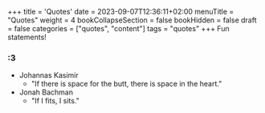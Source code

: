 +++
title = 'Quotes'
date = 2023-09-07T12:36:11+02:00
menuTitle = "Quotes"
weight = 4
bookCollapseSection = false
bookHidden = false
draft = false
categories = ["quotes", "content"]
tags = "quotes"
+++
Fun statements!
### :3
- Johannas Kasimir
  - "If there is space for the butt, there is space in the heart."
- Jonah Bachman
  - "If I fits, I sits."